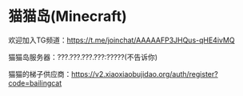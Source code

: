 # 猫猫岛(Minecraft)
欢迎加入TG频道：https://t.me/joinchat/AAAAAFP3JHQus-qHE4ivMQ

猫猫岛服务器：???.???.???.???:?????(不告诉你)

猫猫的梯子供应商：https://v2.xiaoxiaobujidao.org/auth/register?code=bailingcat
